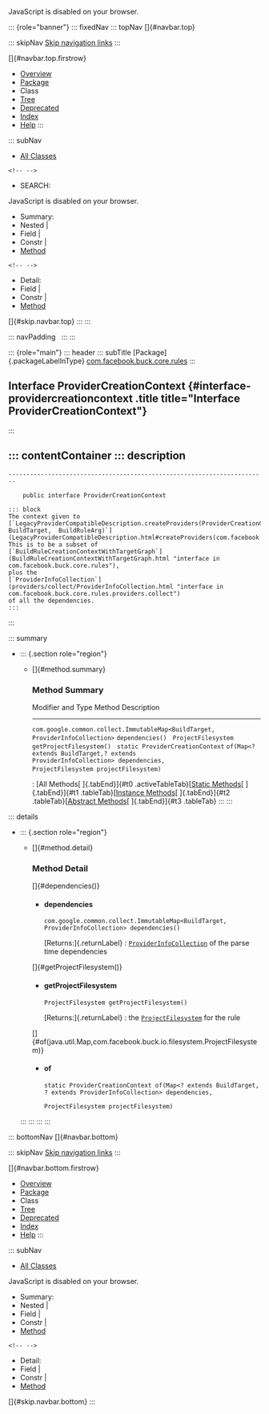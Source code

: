 <div>

JavaScript is disabled on your browser.

</div>

::: {role="banner"}
::: fixedNav
::: topNav
[]{#navbar.top}

::: skipNav
[Skip navigation links](#skip.navbar.top "Skip navigation links")
:::

[]{#navbar.top.firstrow}

-   [Overview](../../../../../index.html)
-   [Package](package-summary.html)
-   Class
-   [Tree](package-tree.html)
-   [Deprecated](../../../../../deprecated-list.html)
-   [Index](../../../../../index-all.html)
-   [Help](../../../../../help-doc.html)
:::

::: subNav
-   [All Classes](../../../../../allclasses.html)

```{=html}
<!-- -->
```
-   SEARCH:

<div>

<div>

JavaScript is disabled on your browser.

</div>

</div>

<div>

-   Summary: 
-   Nested \| 
-   Field \| 
-   Constr \| 
-   [Method](#method.summary)

```{=html}
<!-- -->
```
-   Detail: 
-   Field \| 
-   Constr \| 
-   [Method](#method.detail)

</div>

[]{#skip.navbar.top}
:::
:::

::: navPadding
 
:::
:::

::: {role="main"}
::: header
::: subTitle
[Package]{.packageLabelInType} [com.facebook.buck.core.rules](package-summary.html)
:::

## Interface ProviderCreationContext {#interface-providercreationcontext .title title="Interface ProviderCreationContext"}
:::

::: contentContainer
::: description
-   

    ------------------------------------------------------------------------

        public interface ProviderCreationContext

    ::: block
    The context given to
    [`LegacyProviderCompatibleDescription.createProviders(ProviderCreationContext, BuildTarget,  BuildRuleArg)`](LegacyProviderCompatibleDescription.html#createProviders(com.facebook.buck.core.rules.ProviderCreationContext,com.facebook.buck.core.model.BuildTarget,T)).
    This is to be a subset of
    [`BuildRuleCreationContextWithTargetGraph`](BuildRuleCreationContextWithTargetGraph.html "interface in com.facebook.buck.core.rules"),
    plus the
    [`ProviderInfoCollection`](providers/collect/ProviderInfoCollection.html "interface in com.facebook.buck.core.rules.providers.collect")
    of all the dependencies.
    :::
:::

::: summary
-   ::: {.section role="region"}
    -   []{#method.summary}

        ### Method Summary

          Modifier and Type                                                              Method                                                                                                                  Description
          ------------------------------------------------------------------------------ ----------------------------------------------------------------------------------------------------------------------- -------------
          `com.google.common.collect.ImmutableMap<BuildTarget,​ProviderInfoCollection>`   `dependencies()`                                                                                                         
          `ProjectFilesystem`                                                            `getProjectFilesystem()`                                                                                                 
          `static ProviderCreationContext`                                               `of​(Map<? extends BuildTarget,​? extends ProviderInfoCollection> dependencies,   ProjectFilesystem projectFilesystem)`    

          : [All Methods[ ]{.tabEnd}]{#t0 .activeTableTab}[[Static
          Methods](javascript:show(1);)[ ]{.tabEnd}]{#t1
          .tableTab}[[Instance
          Methods](javascript:show(2);)[ ]{.tabEnd}]{#t2
          .tableTab}[[Abstract
          Methods](javascript:show(4);)[ ]{.tabEnd}]{#t3 .tableTab}
    :::
:::

::: details
-   ::: {.section role="region"}
    -   []{#method.detail}

        ### Method Detail

        []{#dependencies()}

        -   #### dependencies

            ``` methodSignature
            com.google.common.collect.ImmutableMap<BuildTarget,​ProviderInfoCollection> dependencies()
            ```

            [Returns:]{.returnLabel}
            :   [`ProviderInfoCollection`](providers/collect/ProviderInfoCollection.html "interface in com.facebook.buck.core.rules.providers.collect")
                of the parse time dependencies

        []{#getProjectFilesystem()}

        -   #### getProjectFilesystem

            ``` methodSignature
            ProjectFilesystem getProjectFilesystem()
            ```

            [Returns:]{.returnLabel}
            :   the
                [`ProjectFilesystem`](../../io/filesystem/ProjectFilesystem.html "interface in com.facebook.buck.io.filesystem")
                for the rule

        []{#of(java.util.Map,com.facebook.buck.io.filesystem.ProjectFilesystem)}

        -   #### of

            ``` methodSignature
            static ProviderCreationContext of​(Map<? extends BuildTarget,​? extends ProviderInfoCollection> dependencies,
                                              ProjectFilesystem projectFilesystem)
            ```
    :::
:::
:::
:::

::: bottomNav
[]{#navbar.bottom}

::: skipNav
[Skip navigation links](#skip.navbar.bottom "Skip navigation links")
:::

[]{#navbar.bottom.firstrow}

-   [Overview](../../../../../index.html)
-   [Package](package-summary.html)
-   Class
-   [Tree](package-tree.html)
-   [Deprecated](../../../../../deprecated-list.html)
-   [Index](../../../../../index-all.html)
-   [Help](../../../../../help-doc.html)
:::

::: subNav
-   [All Classes](../../../../../allclasses.html)

<div>

<div>

JavaScript is disabled on your browser.

</div>

</div>

<div>

-   Summary: 
-   Nested \| 
-   Field \| 
-   Constr \| 
-   [Method](#method.summary)

```{=html}
<!-- -->
```
-   Detail: 
-   Field \| 
-   Constr \| 
-   [Method](#method.detail)

</div>

[]{#skip.navbar.bottom}
:::
